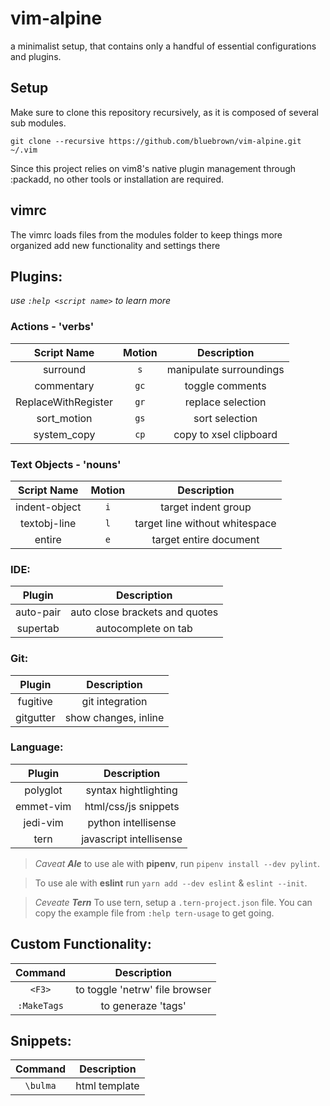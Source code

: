 
# vim-alpine

a minimalist setup, that contains only a handful of essential configurations and plugins.

## [](https://github.com/bluebrown/vim-alpine/blob/master/README.md#setup)Setup

Make sure to clone this repository recursively, as it is composed of several sub modules.

```
git clone --recursive https://github.com/bluebrown/vim-alpine.git ~/.vim

```

Since this project relies on vim8's native plugin management through :packadd, no other tools or installation are required.

## [](https://github.com/bluebrown/vim-alpine/blob/master/README.md#vimrc)vimrc

The vimrc loads files from the modules folder to keep things more organized add new functionality and settings there

## [](https://github.com/bluebrown/vim-alpine/blob/master/README.md#plugins)Plugins:

*use `:help <script name>` to learn more*

### Actions - 'verbs'

| Script Name | Motion | Description |
|:-:|:-:|:-:|
|surround|`s`| manipulate surroundings
|commentary|`gc`|toggle comments
|ReplaceWithRegister|`gr`|replace selection
|sort_motion|`gs`|sort selection
|system_copy|`cp`|copy to xsel clipboard

### Text Objects - 'nouns'

| Script Name | Motion | Description |
|:-:|:-:|:-:|
|indent-object|`i`|target indent group
textobj-line|`l`|target line without whitespace
entire|`e`|target entire document

### IDE:

| Plugin | Description |
|:-:|:-:|
auto-pair|auto close brackets and quotes
supertab|autocomplete on tab

### [](https://github.com/bluebrown/vim-alpine/blob/master/README.md#git)Git:

| Plugin | Description |
|:-:|:-:|
fugitive|git integration
gitgutter|show changes, inline

### [](https://github.com/bluebrown/vim-alpine/blob/master/README.md#language)Language:

| Plugin | Description |
|:-:|:-:|
polyglot|syntax hightlighting
emmet-vim|html/css/js snippets
jedi-vim|python intellisense
tern|javascript intellisense

> *Caveat **Ale***
 to use ale with **pipenv**, run `pipenv install --dev pylint`.

> To use ale  with **eslint** run `yarn add --dev eslint` & `eslint --init`.

> *Ceveate **Tern***
 To use tern, setup a `.tern-project.json` file.
 You can copy the example file from `:help tern-usage` to get going.

## [](https://github.com/bluebrown/vim-alpine/blob/master/README.md#custom-functionallity)Custom Functionality:

| Command | Description |
|:-:|:-:|
`<F3>`|to toggle 'netrw' file browser
`:MakeTags`|to generaze 'tags'

## [](https://github.com/bluebrown/vim-alpine/blob/master/README.md#snippets-will-expand-in-current-file)Snippets: 

| Command | Description |
|:-:|:-:|
|`\bulma`|html template
